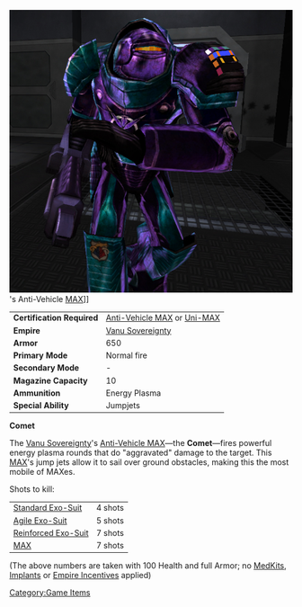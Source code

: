 ![](../images/CometPicture.jpg "fig:CometPicture.jpg")'s Anti-Vehicle
[MAX](Mechanized_Assault_Exo-Suit.md)\]\]

|                            |                                                                                                |
| -------------------------- | ---------------------------------------------------------------------------------------------- |
| **Certification Required** | [Anti-Vehicle MAX](<Anti-Vehicle_MAX_(Certification)>) or [Uni-MAX](<Uni-MAX_(Certification)>) |
| **Empire**                 | [Vanu Sovereignty](../etc/Vanu_Sovereignty.md)                                                        |
| **Armor**                  | 650                                                                                            |
| **Primary Mode**           | Normal fire                                                                                    |
| **Secondary Mode**         | \-                                                                                             |
| **Magazine Capacity**      | 10                                                                                             |
| **Ammunition**             | Energy Plasma                                                                                  |
| **Special Ability**        | Jumpjets                                                                                       |

**Comet**

The [Vanu Sovereignty](../etc/Vanu_Sovereignty.md)'s [Anti-Vehicle
MAX](<Anti-Vehicle_MAX_(Certification)>)—the **Comet**—fires
powerful energy plasma rounds that do "aggravated" damage to the target.
This [MAX](Mechanized_Assault_Exo-Suit.md)'s jump jets allow it
to sail over ground obstacles, making this the most mobile of MAXes.

Shots to kill:

|                                               |         |
| --------------------------------------------- | ------- |
| [Standard Exo-Suit](../armor/Standard_Exo-Suit.md)     | 4 shots |
| [Agile Exo-Suit](../armor/Agile_Exo-Suit.md)           | 5 shots |
| [Reinforced Exo-Suit](../armor/Reinforced_Exo-Suit.md) | 7 shots |
| [MAX](Mechanized_Assault_Exo-Suit.md)         | 7 shots |

(The above numbers are taken with 100 Health and full Armor; no
[MedKits](MedKit.md), [Implants](../implants/Implants.md) or [Empire
Incentives](../etc/Empire_Incentives.md) applied)

[Category:Game Items](Category:Game_Items.md)
